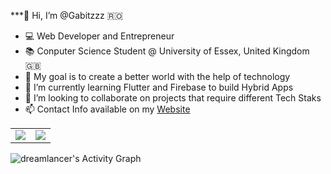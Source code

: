 ***👋 Hi, I’m @Gabitzzz 🇷🇴
- 💻 Web Developer and Entrepreneur
- 📚 Conputer Science Student @ University of Essex, United Kingdom 🇬🇧
- 👀 My goal is to create a better world with the help of technology 
- 🌱 I’m currently learning Flutter and Firebase to build Hybrid Apps
- 💞️ I’m looking to collaborate on projects that require different Tech Staks
- 📫 Contact Info available on my [Website](https://gabilitcan.com/)

<table>
  <tr>
    <td valign="top"><img src="https://github-readme-stats.vercel.app/api/top-langs/?username=Gabitzzz&layout=compact&show_icons=true&title_color=ffffff&icon_color=34abeb&text_color=daf7dc&bg_color=151515"/></td>
    <td valign="top"><img src="https://github-readme-stats.vercel.app/api?username=Gabitzzz&show_icons=true&title_color=ffffff&icon_color=34abeb&text_color=daf7dc&bg_color=151515"/></td>
  </tr>
</table>

   <img alt="dreamlancer's Activity Graph" src="https://activity-graph.herokuapp.com/graph?username=Gabitzzz&bg_color=000000&color=a0adb6&line=ce1128&point=FFFFFF&hide_border=true" />

<!---
Gabitzzz/Gabitzzz is a ✨ special ✨ repository because its `README.md` (this file) appears on your GitHub profile.
You can click the Preview link to take a look at your changes.
--->
